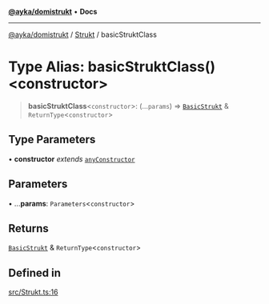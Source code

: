 [**@ayka/domistrukt**](../../../README.md) • **Docs**

***

[@ayka/domistrukt](../../../globals.md) / [Strukt](../README.md) / basicStruktClass

# Type Alias: basicStruktClass()\<constructor\>

> **basicStruktClass**\<`constructor`\>: (...`params`) => [`BasicStrukt`](../../StruktBase/classes/BasicStrukt.md) & `ReturnType`\<`constructor`\>

## Type Parameters

• **constructor** *extends* [`anyConstructor`](../../Types/type-aliases/anyConstructor.md)

## Parameters

• ...**params**: `Parameters`\<`constructor`\>

## Returns

[`BasicStrukt`](../../StruktBase/classes/BasicStrukt.md) & `ReturnType`\<`constructor`\>

## Defined in

[src/Strukt.ts:16](https://github.com/AndreyMork/domistrukt/blob/c8d404d2a2ad3b5db17fcead4d4e5821b1cc97ac/src/Strukt.ts#L16)

